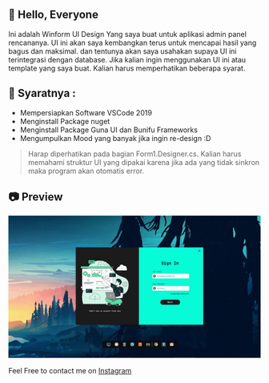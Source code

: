 ## 👋 Hello, Everyone

Ini adalah Winform UI Design Yang saya buat untuk aplikasi admin panel rencananya.
UI ini akan saya kembangkan terus untuk mencapai hasil yang bagus dan maksimal.
dan tentunya akan saya usahakan supaya UI ini terintegrasi dengan database.
Jika kalian ingin menggunakan UI ini atau template yang saya buat. Kalian harus memperhatikan
beberapa syarat.

## 📌 Syaratnya :
  * Mempersiapkan Software VSCode 2019
  * Menginstall Package nuget
  * Menginstall Package Guna UI dan Bunifu Frameworks
  * Mengumpulkan Mood yang banyak jika ingin re-design :D

 > Harap diperhatikan pada bagian Form1.Designer.cs.
 > Kalian harus memahami struktur UI yang dipakai karena jika ada yang tidak sinkron maka program akan otomatis error.

## 📷 Preview

 <img src="Images/ezgif.com-gif-maker.gif" />

Feel Free to contact me on [Instagram](https://instagram/itsnikolai_)


